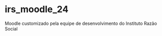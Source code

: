irs_moodle_24
=============

Moodle customizado pela equipe de desenvolvimento do Instituto Razão Social

